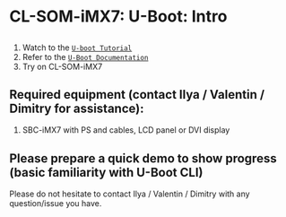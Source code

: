 # CL-SOM-iMX7: U-Boot: Intro

## 
1) Watch to the [`U-boot Tutorial`](https://youtu.be/INWghYZH3hI)
2) Refer to the [`U-Boot Documentation`](https://u-boot.readthedocs.io/en/latest/usage/index.html)
3) Try on CL-SOM-iMX7

## Required equipment (contact Ilya / Valentin / Dimitry for assistance):
1) SBC-iMX7 with PS and cables, LCD panel or DVI display

## Please prepare a quick demo to show progress (basic familiarity with U-Boot CLI)

Please do not hesitate to contact Ilya / Valentin / Dimitry with any question/issue you have.

